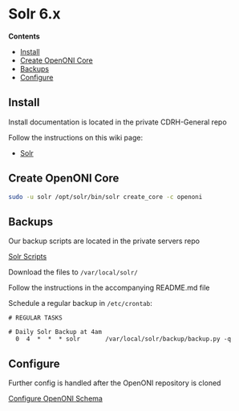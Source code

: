 # Solr 6.x

**Contents**

- [Install](#install)
- [Create OpenONI Core](#create-openoni-core)
- [Backups](#backups)
- [Configure](#configure)


## Install

Install documentation is located in the private CDRH-General repo

Follow the instructions on this wiki page:
- [Solr](https://github.com/CDRH/CDRH-General/wiki/Solr)


## Create OpenONI Core
```bash
sudo -u solr /opt/solr/bin/solr create_core -c openoni
```


## Backups
Our backup scripts are located in the private servers repo

[Solr Scripts](https://github.com/CDRH/servers/tree/master/solr)

Download the files to `/var/local/solr/`

Follow the instructions in the accompanying README.md file

Schedule a regular backup in `/etc/crontab`:
```cron
# REGULAR TASKS

# Daily Solr Backup at 4am
  0  4  *  *  * solr       /var/local/solr/backup/backup.py -q
```


## Configure
Further config is handled after the OpenONI repository is cloned

[Configure OpenONI Schema](/docs/openoni.md#solr-schema)

